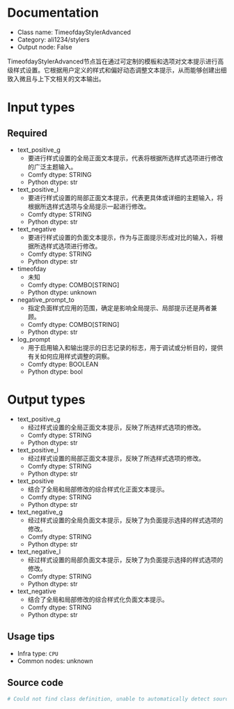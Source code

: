 
# Documentation
- Class name: TimeofdayStylerAdvanced
- Category: ali1234/stylers
- Output node: False

TimeofdayStylerAdvanced节点旨在通过可定制的模板和选项对文本提示进行高级样式设置。它根据用户定义的样式和偏好动态调整文本提示，从而能够创建出细致入微且与上下文相关的文本输出。

# Input types
## Required
- text_positive_g
    - 要进行样式设置的全局正面文本提示，代表将根据所选样式选项进行修改的广泛主题输入。
    - Comfy dtype: STRING
    - Python dtype: str
- text_positive_l
    - 要进行样式设置的局部正面文本提示，代表更具体或详细的主题输入，将根据所选样式选项与全局提示一起进行修改。
    - Comfy dtype: STRING
    - Python dtype: str
- text_negative
    - 要进行样式设置的负面文本提示，作为与正面提示形成对比的输入，将根据所选样式选项进行修改。
    - Comfy dtype: STRING
    - Python dtype: str
- timeofday
    - 未知
    - Comfy dtype: COMBO[STRING]
    - Python dtype: unknown
- negative_prompt_to
    - 指定负面样式应用的范围，确定是影响全局提示、局部提示还是两者兼顾。
    - Comfy dtype: COMBO[STRING]
    - Python dtype: str
- log_prompt
    - 用于启用输入和输出提示的日志记录的标志，用于调试或分析目的，提供有关如何应用样式调整的洞察。
    - Comfy dtype: BOOLEAN
    - Python dtype: bool

# Output types
- text_positive_g
    - 经过样式设置的全局正面文本提示，反映了所选样式选项的修改。
    - Comfy dtype: STRING
    - Python dtype: str
- text_positive_l
    - 经过样式设置的局部正面文本提示，反映了所选样式选项的修改。
    - Comfy dtype: STRING
    - Python dtype: str
- text_positive
    - 结合了全局和局部修改的综合样式化正面文本提示。
    - Comfy dtype: STRING
    - Python dtype: str
- text_negative_g
    - 经过样式设置的全局负面文本提示，反映了为负面提示选择的样式选项的修改。
    - Comfy dtype: STRING
    - Python dtype: str
- text_negative_l
    - 经过样式设置的局部负面文本提示，反映了为负面提示选择的样式选项的修改。
    - Comfy dtype: STRING
    - Python dtype: str
- text_negative
    - 结合了全局和局部修改的综合样式化负面文本提示。
    - Comfy dtype: STRING
    - Python dtype: str


## Usage tips
- Infra type: `CPU`
- Common nodes: unknown


## Source code
```python
# Could not find class definition, unable to automatically detect source code
```
